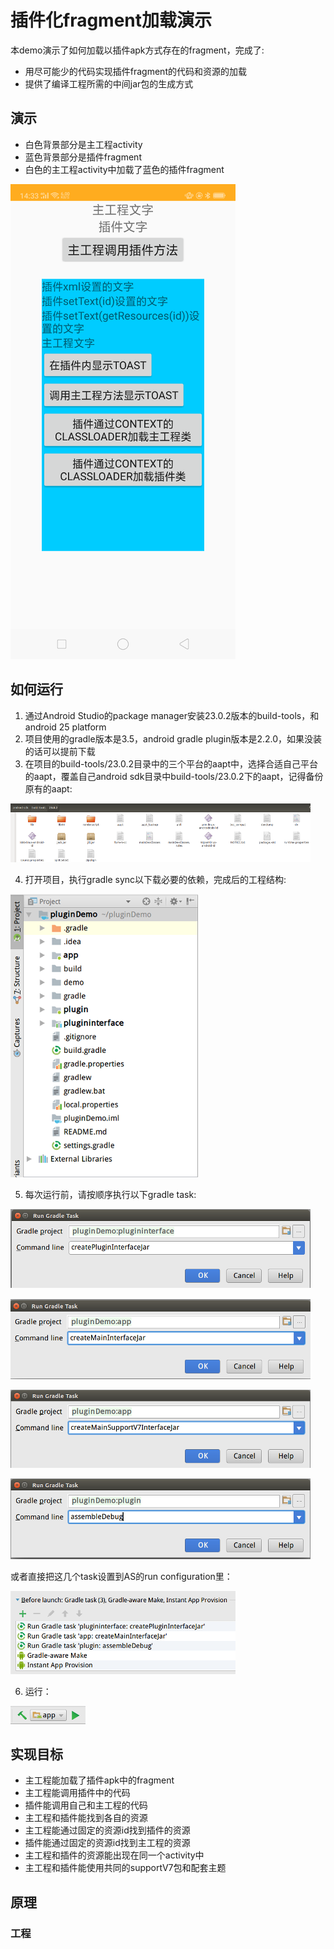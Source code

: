 # 插件化fragment加载演示
本demo演示了如何加载以插件apk方式存在的fragment，完成了:
- 用尽可能少的代码实现插件fragment的代码和资源的加载
- 提供了编译工程所需的中间jar包的生成方式

## 演示
- 白色背景部分是主工程activity
- 蓝色背景部分是插件fragment
- 白色的主工程activity中加载了蓝色的插件fragment

![](./demo/demo.png)

## 如何运行
1. 通过Android Studio的package manager安装23.0.2版本的build-tools，和android 25 platform
2. 项目使用的gradle版本是3.5，android gradle plugin版本是2.2.0，如果没装的话可以提前下载
3. 在项目的build-tools/23.0.2目录中的三个平台的aapt中，选择合适自己平台的aapt，覆盖自己android sdk目录中build-tools/23.0.2下的aapt，记得备份原有的aapt:

![](./demo/replace_aapt.png)

4. 打开项目，执行gradle sync以下载必要的依赖，完成后的工程结构:

![](./demo/project_structure.png)

5. 每次运行前，请按顺序执行以下gradle task:

![](./demo/task_createPluginInterface.png)　　

![](./demo/task_createMainInterfaceJar.png)

![](./demo/task_createMainSupportV7InterfaceJar.png)

![](./demo/task_plugin_assembleDebug.png)

或者直接把这几个task设置到AS的run configuration里：

![](./demo/modify_configuration.png)

6. 运行：

![](./demo/run.png)

## 实现目标
- 主工程能加载了插件apk中的fragment
- 主工程能调用插件中的代码
- 插件能调用自己和主工程的代码
- 主工程和插件能找到各自的资源
- 主工程能通过固定的资源id找到插件的资源
- 插件能通过固定的资源id找到主工程的资源
- 主工程和插件的资源能出现在同一个activity中
- 主工程和插件能使用共同的supportV7包和配套主题

## 原理
### 工程
